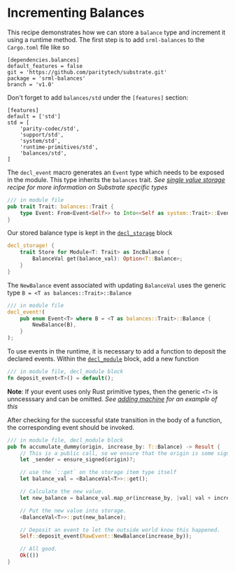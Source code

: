 # Incrementing Balances

This recipe demonstrates how we can store a `balance` type and increment it using a runtime method. The first step is to add `srml-balances` to the `Cargo.toml` file like so

```
[dependencies.balances]
default_features = false
git = 'https://github.com/paritytech/substrate.git'
package = 'srml-balances'
branch = 'v1.0'
```

Don't forget to add `balances/std` under the `[features]` section:

```
[features]
default = ['std']
std = [
    'parity-codec/std',
    'support/std',
    'system/std',
    'runtime-primitives/std',
    'balances/std',
]
```

The `decl_event` macro generates an `Event` type which needs to be exposed in the module. This type inherits the `balances` trait. *See [single value storage](../storage/value.md) recipe for more information on Substrate specific types*

```rust
/// in module file
pub trait Trait: balances::Trait {
    type Event: From<Event<Self>> to Into<<Self as system::Trait>::Event>;
}
```

Our stored balance type is kept in the [`decl_storage`](https://crates.parity.io/srml_support_procedural/macro.decl_storage.html) block

```rust
decl_storage! {
	trait Store for Module<T: Trait> as IncBalance {
		BalanceVal get(balance_val): Option<T::Balance>;
	}
}
```

The `NewBalance` event associated with updating `BalanceVal` uses the generic type `B = <T as balances::Trait>::Balance`

```rust
/// in module file
decl_event!(
	pub enum Event<T> where B = <T as balances::Trait>::Balance {
		NewBalance(B),
	}
);
```

To use events in the runtime, it is necessary to add a function to deposit the declared events. Within the [`decl_module`](https://crates.parity.io/srml_support/macro.decl_module.html) block, add a new function

```rust
/// in module file, decl_module block
fn deposit_event<T>() = default();
```

**Note**: If your event uses only Rust primitive types, then the generic `<T>` is unncesssary and can be omitted. *See [adding machine](./adder.md) for an example of this*

After checking for the successful state transition in the body of a function, the corresponding event should be invoked.

```rust
/// in module file, decl_module block
pub fn accumulate_dummy(origin, increase_by: T::Balance) -> Result {
    // This is a public call, so we ensure that the origin is some signed account.
    let _sender = ensure_signed(origin)?;

    // use the `::get` on the storage item type itself
    let balance_val = <BalanceVal<T>>::get();

    // Calculate the new value.
    let new_balance = balance_val.map_or(increase_by, |val| val + increase_by);

    // Put the new value into storage.
    <BalanceVal<T>>::put(new_balance);

    // Deposit an event to let the outside world know this happened.
    Self::deposit_event(RawEvent::NewBalance(increase_by));

    // All good.
    Ok(())
}
```

